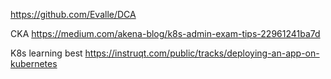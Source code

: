 https://github.com/Evalle/DCA


CKA
https://medium.com/akena-blog/k8s-admin-exam-tips-22961241ba7d

K8s learning  best 
https://instruqt.com/public/tracks/deploying-an-app-on-kubernetes
